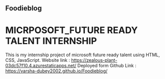 ## Foodieblog
# MICRPOSOFT_FUTURE READY TALENT INTERNSHIP
This is my internship project of microsoft future ready talent using HTML, CSS, JavaScript.
Website link : https://zealous-plant-03dc57f10.4.azurestaticapps.net/
Deployed form Github Link : https://varsha-dubey2002.github.io/Foodieblog/
